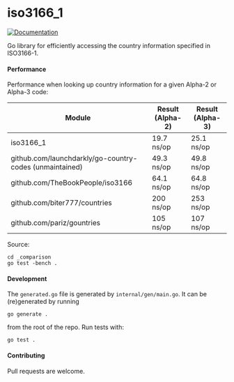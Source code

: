 # iso3166\_1

[![Documentation](https://godoc.org/github.com/jamespwilliams/iso3166_1?status.svg)](https://godoc.org/github.com/jamespwilliams/iso3166_1)

Go library for efficiently accessing the country information specified in
ISO3166-1.

#### Performance

Performance when looking up country information for a given Alpha-2 or Alpha-3
code:

| Module                                                  | Result (Alpha-2)      | Result (Alpha-3) |
|---------------------------------------------------------|-----------------------|------------------|
| iso3166\_1                                              |  19.7 ns/op           |  25.1 ns/op      |
| github.com/launchdarkly/go-country-codes (unmaintained) |  49.3 ns/op           |  49.8 ns/op      |
| github.com/TheBookPeople/iso3166                        |  64.1 ns/op           |  64.8 ns/op      |
| github.com/biter777/countries                           | 200 ns/op             | 253 ns/op        |
| github.com/pariz/gountries                              | 105 ns/op             | 107 ns/op        |

Source:

```
cd _comparison
go test -bench .
```

#### Development

The `generated.go` file is generated by `internal/gen/main.go`. It can be
(re)generated by running

```
go generate .
```

from the root of the repo. Run tests with:

```
go test .
```

#### Contributing

Pull requests are welcome.
